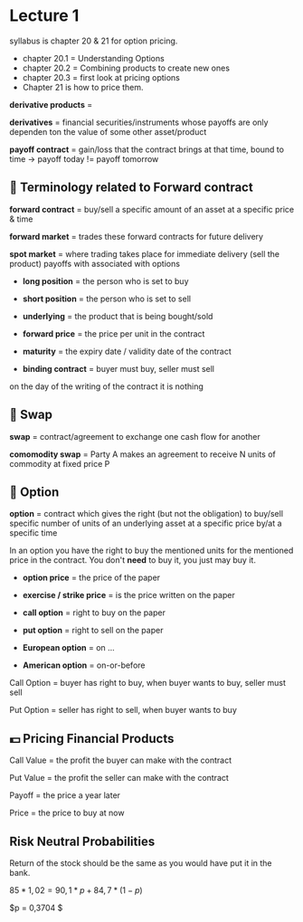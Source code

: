 # Lecture 1
syllabus is chapter 20 & 21 for option pricing. 
+ chapter 20.1 = Understanding Options
+ chapter 20.2 = Combining products to create new ones
+ chapter 20.3 = first look at pricing options 
+ Chapter 21 is how to price them.

**derivative products** = 

**derivatives** = financial securities/instruments whose payoffs are only dependen ton the value of some other asset/product

**payoff contract** = gain/loss that the contract brings at that time, bound to time -> payoff today != payoff tomorrow


## 📝 Terminology related to Forward contract

**forward contract** = buy/sell a specific amount of an asset at a specific price & time

**forward market** = trades these forward contracts for future delivery

**spot market** = where trading takes place for immediate delivery (sell the product)
payoffs with associated with options

+ **long position** = the person who is set to buy

+ **short position** = the person who is set to sell

+ **underlying** = the product that is being bought/sold

+ **forward price** = the price per unit in the contract

+ **maturity** = the expiry date / validity date of the contract

+ **binding contract** = buyer must buy, seller must sell

on the day of the writing of the contract it is nothing


## 🔀 Swap

**swap** = contract/agreement to exchange one cash flow for another

**comomodity swap** = Party A makes an agreement to receive N units of commodity at fixed price P


## 📢 Option

**option** = contract which gives the right (but not the obligation) to buy/sell specific number of units of an underlying asset at a specific price by/at a specific time

In an option you have the right to buy the mentioned units for the mentioned price in the contract. You don't **need** to buy it, you just may buy it.

+ **option price** = the price of the paper

+ **exercise / strike price** = is the price written on the paper

+ **call option** = right to buy on the paper

+ **put option** = right to sell on the paper

+ **European option** = on ...

+ **American option** = on-or-before

Call Option = buyer has right to buy, when buyer wants to buy, seller must sell

Put Option = seller has right to sell, when buyer wants to buy


## 💵 Pricing Financial Products

Call Value = the profit the buyer can make with the contract

Put Value = the profit the seller can make with the contract

Payoff = the price a year later

Price = the price to buy at now


## Risk Neutral Probabilities
Return of the stock should be the same as you would have put it in the bank.

$85 * 1,02 = 90,1 * p + 84,7 * (1-p)$

$p = 0,3704 $


<!-- pricing options -->